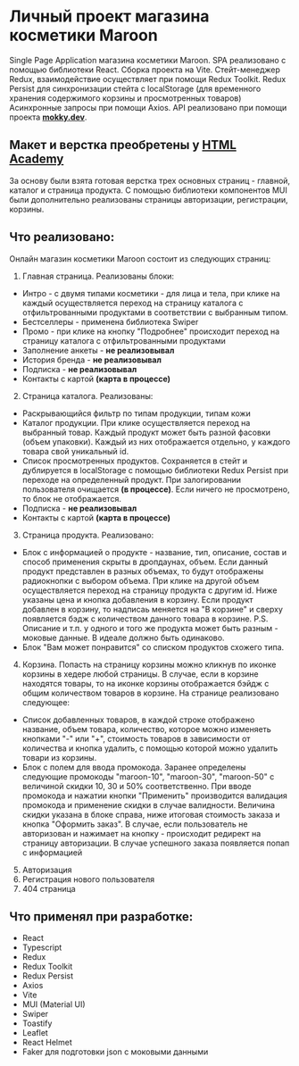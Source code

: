 # Личный проект магазина косметики Maroon
Single Page Application магазина косметики Maroon.
SPA реализовано с помощью библиотеки React. Сборка проекта на Vite.
Стейт-менеджер Redux, взаимодействие осуществляет при помощи Redux Toolkit.
Redux Persist для синхронизации стейта с localStorage (для временного хранения содержимого корзины и просмотренных товаров)
Асинхронные запросы при помощи Axios.
API реализовано при помощи проекта **[mokky.dev](https://mokky.dev/)**.

## Макет и верстка преобретены у [HTML Academy](https://htmlacademy.ru/projects?_ga=2.60354222.220102962.1681035539-2106917507.1636362028)
За основу были взята готовая верстка трех основных страниц - главной, каталог и страница продукта.
С помощью библиотеки компонентов MUI были дополнительно реализованы страницы авторизации, регистрации, корзины.

## Что реализовано:
Онлайн магазин косметики Maroon состоит из следующих страниц: 
1. Главная страница. Реализованы блоки:
  - Интро - с двумя типами косметики - для лица и тела, при клике на каждый осуществляется переход на страницу каталога с отфильтрованными продуктами в соответствии с выбранным типом.
  - Бестселлеры - применена библиотека Swiper 
  - Промо - при клике на кнопку "Подробнее" происходит переход на страницу каталога с отфильтрованными продуктами
  - Заполнение анкеты - **не реализовывал**
  - История бренда - **не реализовывал**
  - Подписка - **не реализовывал**
  - Контакты с картой **(карта в процессе)**

2. Страница каталога. Реализованы:
  - Раскрывающийся фильтр по типам продукции, типам кожи
  - Каталог продукции. При клике осуществляется переход на выбранный товар. Каждый продукт может быть разной фасовки (объем упаковки). Каждый из них отображается отдельно, у каждого товара свой уникальный id.
  - Список просмотренных продуктов. Сохраняется в стейт и дублируется в localStorage с помощью библиотеки Redux Persist при переходе на определенный продукт. При залогировании пользователя очищается **(в процессе)**. Если ничего не просмотрено, то блок не отображается. 
  - Подписка - **не реализовывал**
  - Контакты с картой **(карта в процессе)**

3. Страница продукта. Реализовано:
  - Блок с информацией о продукте - название, тип, описание, состав и способ применения скрыты в дропдаунах, объем. Если данный продукт представлен в разных объемах, то будут отображены радиокнопки с выбором объема. При клике на другой объем осуществляется переход на страницу продукта с другим id. 
  Ниже указаны цена и кнопка добавления в корзину. Если продукт добавлен в корзину, то надписаь меняется на "В корзине" и сверху появляется бэдж с количеством данного товара в корзине.
  P.S. Описание и т.п. у одного и того же продукта может быть разным - моковые данные. В идеале должно быть одинаково.
  - Блок "Вам может понравится" со списком продуктов схожего типа.

4. Корзина. Попасть на страницу корзины можно кликнув по иконке корзины в хедере любой страницы. В случае, если в корзине находятся товары, то на иконке корзины отображается бэйдж с общим количеством товаров в корзине. На странице реализовано следующее:
  - Список добавленных товаров, в каждой строке отображено название, объем товара, количество, которое можно изменяеть кнопками "-" или "+", стоимость товаров в зависимости от количества и кнопка удалить, с помощью которой можно удалить товари из корзины.
  - Блок с полем для ввода промокода. Заранее определены следующие промокоды "maroon-10", "maroon-30", "maroon-50" с величиной скидки 10, 30 и 50% соответственно. При вводе промокода и нажатии кнопки "Применить" производится валидация промокода и применение скидки в случае валидности. 
  Величина скидки указана в блоке справа, ниже итоговая стоимость заказа и кнопка "Оформить заказ".
  В случае, если пользователь не авторизован и нажимает на кнопку - происходит редирект на страницу авторизации.
  В случае успешного заказа появляется попап с информацией
5. Авторизация
6. Регистрация нового пользователя
7. 404 страница

## Что применял при разработке:
- React
- Typescript
- Redux
- Redux Toolkit
- Redux Persist
- Axios
- Vite
- MUI (Material UI)
- Swiper
- Toastify
- Leaflet
- React Helmet
- Faker для подготовки json с моковыми данными 
